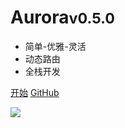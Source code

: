 
# Aurora<small>v0.5.0</small>

- 简单-优雅-灵活
- 动态路由
- 全栈开发

[开始](home.md)
[GitHub](https://github.com/aurora-go/aurora)

![](#f0f0f0)